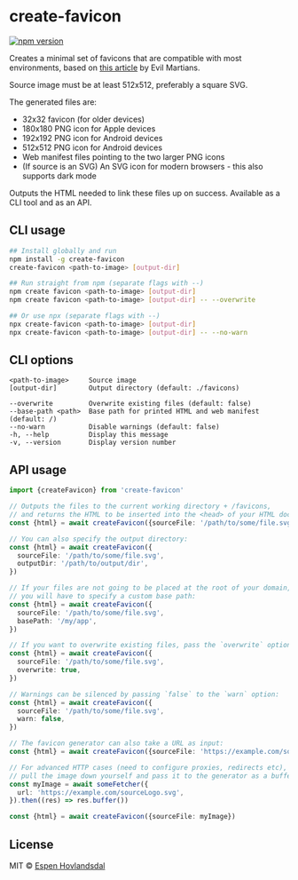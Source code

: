 # create-favicon

[![npm version](https://img.shields.io/npm/v/eventsource-parser.svg?style=flat-square)](https://www.npmjs.com/package/eventsource-parser)

Creates a minimal set of favicons that are compatible with most environments,
based on [this article](https://evilmartians.com/chronicles/how-to-favicon-in-2021-six-files-that-fit-most-needs) by Evil Martians.

Source image must be at least 512x512, preferably a square SVG.

The generated files are:

- 32x32 favicon (for older devices)
- 180x180 PNG icon for Apple devices
- 192x192 PNG icon for Android devices
- 512x512 PNG icon for Android devices
- Web manifest files pointing to the two larger PNG icons
- (If source is an SVG) An SVG icon for modern browsers - this also supports dark mode

Outputs the HTML needed to link these files up on success.
Available as a CLI tool and as an API.

## CLI usage

```sh
## Install globally and run
npm install -g create-favicon
create-favicon <path-to-image> [output-dir]

## Run straight from npm (separate flags with --)
npm create favicon <path-to-image> [output-dir]
npm create favicon <path-to-image> [output-dir] -- --overwrite

## Or use npx (separate flags with --)
npx create-favicon <path-to-image> [output-dir]
npx create-favicon <path-to-image> [output-dir] -- --no-warn
```

## CLI options

```
<path-to-image>     Source image
[output-dir]        Output directory (default: ./favicons)

--overwrite         Overwrite existing files (default: false)
--base-path <path>  Base path for printed HTML and web manifest (default: /)
--no-warn           Disable warnings (default: false)
-h, --help          Display this message
-v, --version       Display version number
```

## API usage

```ts
import {createFavicon} from 'create-favicon'

// Outputs the files to the current working directory + /favicons,
// and returns the HTML to be inserted into the <head> of your HTML document
const {html} = await createFavicon({sourceFile: '/path/to/some/file.svg'})

// You can also specify the output directory:
const {html} = await createFavicon({
  sourceFile: '/path/to/some/file.svg',
  outputDir: '/path/to/output/dir',
})

// If your files are not going to be placed at the root of your domain,
// you will have to specify a custom base path:
const {html} = await createFavicon({
  sourceFile: '/path/to/some/file.svg',
  basePath: '/my/app',
})

// If you want to overwrite existing files, pass the `overwrite` option:
const {html} = await createFavicon({
  sourceFile: '/path/to/some/file.svg',
  overwrite: true,
})

// Warnings can be silenced by passing `false` to the `warn` option:
const {html} = await createFavicon({
  sourceFile: '/path/to/some/file.svg',
  warn: false,
})

// The favicon generator can also take a URL as input:
const {html} = await createFavicon({sourceFile: 'https://example.com/sourceLogo.svg'})

// For advanced HTTP cases (need to configure proxies, redirects etc),
// pull the image down yourself and pass it to the generator as a buffer:
const myImage = await someFetcher({
  url: 'https://example.com/sourceLogo.svg',
}).then((res) => res.buffer())

const {html} = await createFavicon({sourceFile: myImage})
```

## License

MIT © [Espen Hovlandsdal](https://espen.codes/)
